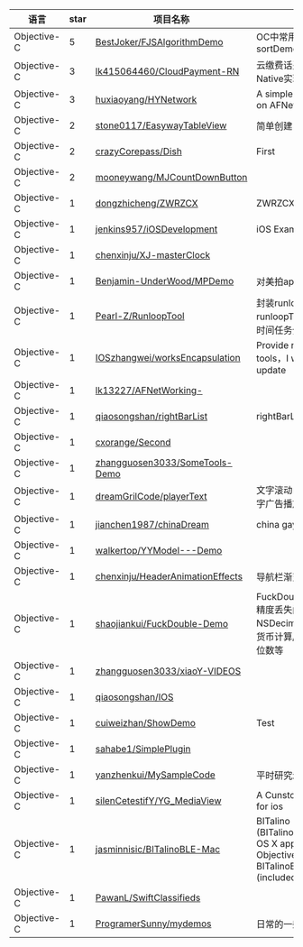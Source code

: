 语言|star|项目名称|描述
---|---|---|---
Objective-C|5|[BestJoker/FJSAlgorithmDemo](https://github.com/BestJoker/FJSAlgorithmDemo)|OC中常用数组排序Demo  sortDemo AlgorithmDemo
Objective-C|3|[lk415064460/CloudPayment-RN](https://github.com/lk415064460/CloudPayment-RN)|云缴费话费充值React-Native实现
Objective-C|3|[huxiaoyang/HYNetwork](https://github.com/huxiaoyang/HYNetwork)|A simple network is based on AFNetwork
Objective-C|2|[stone0117/EasywayTableView](https://github.com/stone0117/EasywayTableView)|简单创建 tableView
Objective-C|2|[crazyCorepass/Dish](https://github.com/crazyCorepass/Dish)|First
Objective-C|2|[mooneywang/MJCountDownButton](https://github.com/mooneywang/MJCountDownButton)| 
Objective-C|1|[dongzhicheng/ZWRZCX](https://github.com/dongzhicheng/ZWRZCX)|ZWRZCX
Objective-C|1|[jenkins957/iOSDevelopment](https://github.com/jenkins957/iOSDevelopment)|iOS Examples & Tutorials
Objective-C|1|[chenxinju/XJ-masterClock](https://github.com/chenxinju/XJ-masterClock)| 
Objective-C|1|[Benjamin-UnderWood/MPDemo](https://github.com/Benjamin-UnderWood/MPDemo)|对美拍app的模仿。
Objective-C|1|[Pearl-Z/RunloopTool](https://github.com/Pearl-Z/RunloopTool)|封装runloop，使用runloopTool实现主线程空闲时间任务分发
Objective-C|1|[IOSzhangwei/worksEncapsulation](https://github.com/IOSzhangwei/worksEncapsulation)|Provide rapid development tools，I will continue to update
Objective-C|1|[lk13227/AFNetWorking-](https://github.com/lk13227/AFNetWorking-)| 
Objective-C|1|[qiaosongshan/rightBarList](https://github.com/qiaosongshan/rightBarList)|rightBarList
Objective-C|1|[cxorange/Second](https://github.com/cxorange/Second)| 
Objective-C|1|[zhangguosen3033/SomeTools-Demo](https://github.com/zhangguosen3033/SomeTools-Demo)| 
Objective-C|1|[dreamGrilCode/playerText](https://github.com/dreamGrilCode/playerText)|文字滚动，文字轮播器，文字广告播放器，scrollView
Objective-C|1|[jianchen1987/chinaDream](https://github.com/jianchen1987/chinaDream)|china gay dream
Objective-C|1|[walkertop/YYModel---Demo](https://github.com/walkertop/YYModel---Demo)| 
Objective-C|1|[chenxinju/HeaderAnimationEffects](https://github.com/chenxinju/HeaderAnimationEffects)|导航栏渐变
Objective-C|1|[shaojiankui/FuckDouble-Demo](https://github.com/shaojiankui/FuckDouble-Demo)|FuckDouble-Demo,double精度丢失问题,iOS开发NSDecimalNumber的使用,货币计算/精确数值计算/保留位数等
Objective-C|1|[zhangguosen3033/xiaoY-VIDEOS](https://github.com/zhangguosen3033/xiaoY-VIDEOS)| 
Objective-C|1|[qiaosongshan/IOS](https://github.com/qiaosongshan/IOS)| 
Objective-C|1|[cuiweizhan/ShowDemo](https://github.com/cuiweizhan/ShowDemo)|Test
Objective-C|1|[sahabe1/SimplePlugin](https://github.com/sahabe1/SimplePlugin)| 
Objective-C|1|[yanzhenkui/MySampleCode](https://github.com/yanzhenkui/MySampleCode)|平时研究示例demo
Objective-C|1|[silenCetestifY/YG_MediaView](https://github.com/silenCetestifY/YG_MediaView)|A Cunstom MediaView use for ios
Objective-C|1|[jasminnisic/BITalinoBLE-Mac](https://github.com/jasminnisic/BITalinoBLE-Mac)|BITalino (r)evolution (BITalino 2) example Mac OS X application that uses Objective-C SDK from BITalinoBLEMac.framework (included in the project).
Objective-C|1|[PawanL/SwiftClassifieds](https://github.com/PawanL/SwiftClassifieds)| 
Objective-C|1|[ProgramerSunny/mydemos](https://github.com/ProgramerSunny/mydemos)|日常的一些demo
